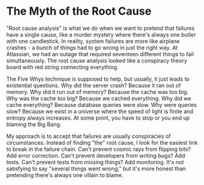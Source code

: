 ---
---
# The Myth of the Root Cause

"Root cause analysis" is what we do when we want to pretend that failures have a single cause, like a murder mystery where there's always one butler with one candlestick. In reality, system failures are more like airplane crashes - a bunch of things had to go wrong in just the right way. At Atlassian, we had an outage that required seventeen different things to fail simultaneously. The root cause analysis looked like a conspiracy theory board with red string connecting everything.

The Five Whys technique is supposed to help, but usually, it just leads to existential questions. Why did the server crash? Because it ran out of memory. Why did it run out of memory? Because the cache was too big. Why was the cache too big? Because we cached everything. Why did we cache everything? Because database queries were slow. Why were queries slow? Because we exist in a universe where the speed of light is finite and entropy always increases. At some point, you have to stop or you end up blaming the Big Bang.

My approach is to accept that failures are usually conspiracies of circumstances. Instead of finding "the" root cause, I look for the easiest link to break in the failure chain. Can't prevent cosmic rays from flipping bits? Add error correction. Can't prevent developers from writing bugs? Add tests. Can't prevent tests from missing things? Add monitoring. It's not satisfying to say "several things went wrong," but it's more honest than pretending there's always one villain to blame.

